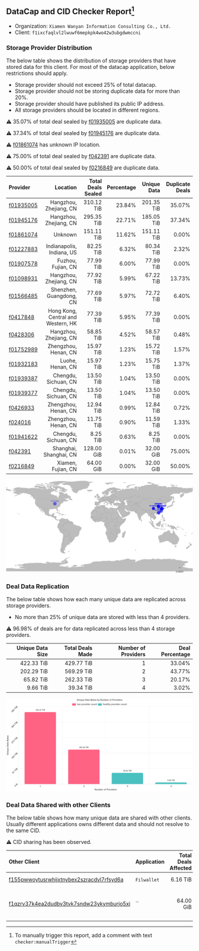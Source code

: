## DataCap and CID Checker Report[^1]
 - Organization: `Xiamen Wanyan Information Consulting Co., Ltd.`
 - Client: `f1ixcfaqlvl2lwuwf6mepkpk4wo42w3ubgdwmccni`
### Storage Provider Distribution
The below table shows the distribution of storage providers that have stored data for this client.
For most of the datacap application, below restrictions should apply.
 - Storage provider should not exceed 25% of total datacap.
 - Storage provider should not be storing duplicate data for more than 20%.
 - Storage provider should have published its public IP address.
 - All storage providers should be located in different regions.

⚠️ 35.07% of total deal sealed by [f01935005](https://filfox.info/en/address/f01935005) are duplicate data.

⚠️ 37.34% of total deal sealed by [f01945176](https://filfox.info/en/address/f01945176) are duplicate data.

⚠️ [f01861074](https://filfox.info/en/address/f01861074) has unknown IP location.

⚠️ 75.00% of total deal sealed by [f042391](https://filfox.info/en/address/f042391) are duplicate data.

⚠️ 50.00% of total deal sealed by [f0216849](https://filfox.info/en/address/f0216849) are duplicate data.

| Provider                                              |                           Location | Total Deals Sealed | Percentage | Unique Data | Duplicate Deals |
| :---------------------------------------------------- | ---------------------------------: | -----------------: | ---------: | ----------: | --------------: |
| [f01935005](https://filfox.info/en/address/f01935005) |             Hangzhou, Zhejiang, CN |         310.12 TiB |     23.84% |  201.35 TiB |          35.07% |
| [f01945176](https://filfox.info/en/address/f01945176) |             Hangzhou, Zhejiang, CN |         295.35 TiB |     22.71% |  185.05 TiB |          37.34% |
| [f01861074](https://filfox.info/en/address/f01861074) |                            Unknown |         151.11 TiB |     11.62% |  151.11 TiB |           0.00% |
| [f01227883](https://filfox.info/en/address/f01227883) |          Indianapolis, Indiana, US |          82.25 TiB |      6.32% |   80.34 TiB |           2.32% |
| [f01907578](https://filfox.info/en/address/f01907578) |                 Fuzhou, Fujian, CN |          77.99 TiB |      6.00% |   77.99 TiB |           0.00% |
| [f01098931](https://filfox.info/en/address/f01098931) |             Hangzhou, Zhejiang, CN |          77.92 TiB |      5.99% |   67.22 TiB |          13.73% |
| [f01566485](https://filfox.info/en/address/f01566485) |            Shenzhen, Guangdong, CN |          77.69 TiB |      5.97% |   72.72 TiB |           6.40% |
| [f0417848](https://filfox.info/en/address/f0417848)   | Hong Kong, Central and Western, HK |          77.39 TiB |      5.95% |   77.39 TiB |           0.00% |
| [f0428306](https://filfox.info/en/address/f0428306)   |             Hangzhou, Zhejiang, CN |          58.85 TiB |      4.52% |   58.57 TiB |           0.48% |
| [f01752989](https://filfox.info/en/address/f01752989) |               Zhengzhou, Henan, CN |          15.97 TiB |      1.23% |   15.72 TiB |           1.57% |
| [f01932183](https://filfox.info/en/address/f01932183) |                   Luohe, Henan, CN |          15.97 TiB |      1.23% |   15.75 TiB |           1.37% |
| [f01939387](https://filfox.info/en/address/f01939387) |               Chengdu, Sichuan, CN |          13.50 TiB |      1.04% |   13.50 TiB |           0.00% |
| [f01939377](https://filfox.info/en/address/f01939377) |               Chengdu, Sichuan, CN |          13.50 TiB |      1.04% |   13.50 TiB |           0.00% |
| [f0426933](https://filfox.info/en/address/f0426933)   |               Zhengzhou, Henan, CN |          12.94 TiB |      0.99% |   12.84 TiB |           0.72% |
| [f024016](https://filfox.info/en/address/f024016)     |               Zhengzhou, Henan, CN |          11.75 TiB |      0.90% |   11.59 TiB |           1.33% |
| [f01941622](https://filfox.info/en/address/f01941622) |               Chengdu, Sichuan, CN |           8.25 TiB |      0.63% |    8.25 TiB |           0.00% |
| [f042391](https://filfox.info/en/address/f042391)     |             Shanghai, Shanghai, CN |         128.00 GiB |      0.01% |   32.00 GiB |          75.00% |
| [f0216849](https://filfox.info/en/address/f0216849)   |                 Xiamen, Fujian, CN |          64.00 GiB |      0.00% |   32.00 GiB |          50.00% |

![Provider Distribution](https://raw.githubusercontent.com/data-preservation-programs/filplus-checker-assets/main/filecoin-project/filecoin-plus-large-datasets/issues/819/1671007714317.png)
### Deal Data Replication
The below table shows how each many unique data are replicated across storage providers.
- No more than 25% of unique data are stored with less than 4 providers.

⚠️ 96.98% of deals are for data replicated across less than 4 storage providers.

| Unique Data Size | Total Deals Made | Number of Providers | Deal Percentage |
| ---------------: | ---------------: | ------------------: | --------------: |
|       422.33 TiB |       429.77 TiB |                   1 |          33.04% |
|       202.29 TiB |       569.29 TiB |                   2 |          43.77% |
|        65.82 TiB |       262.33 TiB |                   3 |          20.17% |
|         9.66 TiB |        39.34 TiB |                   4 |           3.02% |

![Replication Distribution](https://raw.githubusercontent.com/data-preservation-programs/filplus-checker-assets/main/filecoin-project/filecoin-plus-large-datasets/issues/819/1671007714925.png)
### Deal Data Shared with other Clients
The below table shows how many unique data are shared with other clients.
Usually different applications owns different data and should not resolve to the same CID.

⚠️ CID sharing has been observed.

| Other Client                                                                                                          | Application | Total Deals Affected | Unique CIDs |                          Verifier |
| :-------------------------------------------------------------------------------------------------------------------- | :---------- | -------------------: | ----------: | --------------------------------: |
| [f155pwwoytusrwhijxtnybex2szracdvl7rfsyd6a](https://filfox.info/en/address/f155pwwoytusrwhijxtnybex2szracdvl7rfsyd6a) | `Filwallet` |             6.16 TiB |         102 |                   LDN v3 multisig |
| [f1qzrv37k4ea2dudbv3tvk7sndw23ykymburjo5xi](https://filfox.info/en/address/f1qzrv37k4ea2dudbv3tvk7sndw23ykymburjo5xi) | ``          |            64.00 GiB |           1 | New Web HK Group Holdings Limited |

[^1]: To manually trigger this report, add a comment with text `checker:manualTrigger`
